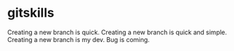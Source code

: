# gitskills
Creating a new branch is quick.
Creating a new branch is quick and simple.
Creating a new branch is my dev.
Bug is coming.


